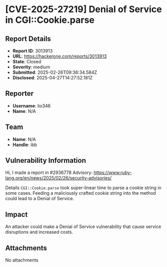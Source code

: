 # [CVE-2025-27219] Denial of Service in CGI::Cookie.parse

## Report Details
- **Report ID**: 3013913
- **URL**: https://hackerone.com/reports/3013913
- **State**: Closed
- **Severity**: medium
- **Submitted**: 2025-02-26T09:36:34.584Z
- **Disclosed**: 2025-04-27T14:27:52.181Z

## Reporter
- **Username**: lio346
- **Name**: N/A

## Team
- **Name**: N/A
- **Handle**: ibb

## Vulnerability Information
Hi, I made a report in #2936778
Advisory: https://www.ruby-lang.org/en/news/2025/02/26/security-advisories/

Details
`CGI::Cookie.parse` took super-linear time to parse a cookie string in some cases. Feeding a maliciously crafted cookie string into the method could lead to a Denial of Service.

## Impact

An attacker could make a Denial of Service vulnerability that cause service disruptions and increased costs.

## Attachments
No attachments
